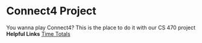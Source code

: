 # **Connect4 Project**
You wanna play Connect4? This is the place to do it with our CS 470 project
**Helpful Links**
[Time Totals](https://docs.google.com/spreadsheets/d/1_OYds0FmTt2VVm5j12qnNifMtJrqMlMU-hGjGXGDfv8/edit#gid=0)

